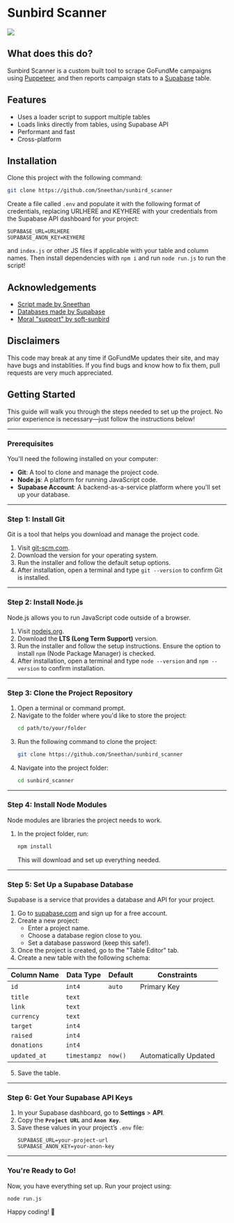 
# Sunbird Scanner




![](https://cdn.thebeesnees.lol/scanner-banner.png)

## What does this do?

Sunbird Scanner is a custom built tool to scrape GoFundMe campaigns using [Puppeteer](https://pptr.dev/), and then reports campaign stats to a [Supabase](https://supabase.com/) table.

## Features

- Uses a loader script to support multiple tables
- Loads links directly from tables, using Supabase API
- Performant and fast
- Cross-platform


## Installation

Clone this project with the following command:

```bash
git clone https://github.com/Sneethan/sunbird_scanner
```
Create a file called ``.env`` and populate it with the following format of credentials, replacing URLHERE and KEYHERE with your credentials from the Supabase API dashboard for your project:

```
SUPABASE_URL=URLHERE
SUPABASE_ANON_KEY=KEYHERE
```

and ``index.js`` or other JS files if applicable with your table and column names. Then install dependencies with ``npm i`` and run ``node run.js`` to run the script!
    
## Acknowledgements

 - [Script made by Sneethan](https://sneethan.xyz)
 - [Databases made by Supabase](https://supabase.com/)
 - [Moral "support" by soft-sunbird](https://soft-sunbird.tumblr.com/) 

## Disclaimers

This code may break at any time if GoFundMe updates their site, and may have bugs and instablities. If you find bugs and know how to fix them, pull requests are very much appreciated.


## Getting Started

This guide will walk you through the steps needed to set up the project. No prior experience is necessary—just follow the instructions below!

---

### Prerequisites

You'll need the following installed on your computer:

- **Git**: A tool to clone and manage the project code.
- **Node.js**: A platform for running JavaScript code.
- **Supabase Account**: A backend-as-a-service platform where you'll set up your database.

---

### Step 1: Install Git

Git is a tool that helps you download and manage the project code.

1. Visit [git-scm.com](https://git-scm.com/).
2. Download the version for your operating system.
3. Run the installer and follow the default setup options.
4. After installation, open a terminal and type `git --version` to confirm Git is installed.

---

### Step 2: Install Node.js

Node.js allows you to run JavaScript code outside of a browser.

1. Visit [nodejs.org](https://nodejs.org/).
2. Download the **LTS (Long Term Support)** version.
3. Run the installer and follow the setup instructions. Ensure the option to install `npm` (Node Package Manager) is checked.
4. After installation, open a terminal and type `node --version` and `npm --version` to confirm installation.

---

### Step 3: Clone the Project Repository

1. Open a terminal or command prompt.
2. Navigate to the folder where you'd like to store the project:
   ```bash
   cd path/to/your/folder
   ```
3. Run the following command to clone the project:
   ```bash
   git clone https://github.com/Sneethan/sunbird_scanner
   ```
4. Navigate into the project folder:
   ```bash
   cd sunbird_scanner
   ```

---

### Step 4: Install Node Modules

Node modules are libraries the project needs to work.

1. In the project folder, run:
   ```bash
   npm install
   ```
   This will download and set up everything needed.

---

### Step 5: Set Up a Supabase Database

Supabase is a service that provides a database and API for your project.

1. Go to [supabase.com](https://supabase.com/) and sign up for a free account.
2. Create a new project:
   - Enter a project name.
   - Choose a database region close to you.
   - Set a database password (keep this safe!).
3. Once the project is created, go to the "Table Editor" tab.
4. Create a new table with the following schema:

| Column Name | Data Type | Default | Constraints           |
|-------------|-----------|---------|-----------------------|
| `id`        | `int4`    | `auto`  | Primary Key           |
| `title`     | `text`    |         |                       |
| `link`      | `text`    |         |                       |
| `currency`  | `text`    |         |                       |
| `target`    | `int4`    |         |                       |
| `raised`    | `int4`    |         |                       |
| `donations` | `int4`    |         |                       |
| `updated_at`| `timestampz`| `now()`| Automatically Updated |

5. Save the table.

---

### Step 6: Get Your Supabase API Keys

1. In your Supabase dashboard, go to **Settings** > **API**.
2. Copy the **`Project URL`** and **`Anon Key`**.
3. Save these values in your project’s `.env` file:
   ```env
   SUPABASE_URL=your-project-url
   SUPABASE_ANON_KEY=your-anon-key
   ```

---

### You're Ready to Go!

Now, you have everything set up. Run your project using:
```bash
node run.js
```

Happy coding! 🎉
